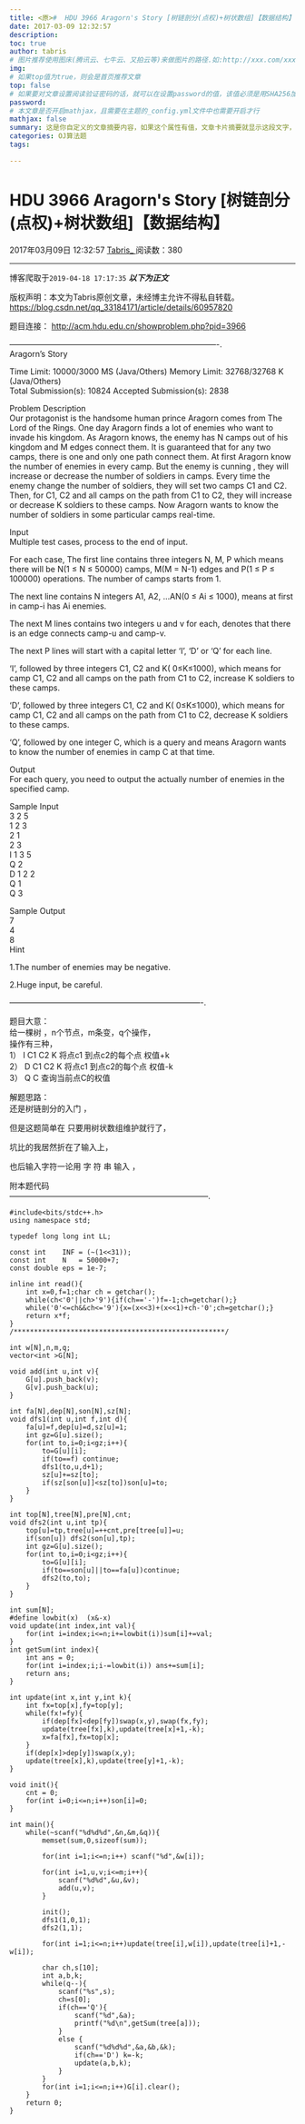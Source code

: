 ```yaml
---
title: <原>#  HDU 3966 Aragorn's Story [树链剖分(点权)+树状数组]【数据结构】
date: 2017-03-09 12:32:57
description:
toc: true
author: tabris
# 图片推荐使用图床(腾讯云、七牛云、又拍云等)来做图片的路径.如:http://xxx.com/xxx.jpg
img: 
# 如果top值为true，则会是首页推荐文章
top: false
# 如果要对文章设置阅读验证密码的话，就可以在设置password的值，该值必须是用SHA256加密后的密码，防止被他人识破
password: 
# 本文章是否开启mathjax，且需要在主题的_config.yml文件中也需要开启才行
mathjax: false
summary: 这是你自定义的文章摘要内容，如果这个属性有值，文章卡片摘要就显示这段文字，否则程序会自动截取文章的部分内容作为摘要
categories: OJ算法题
tags:

---
```





#  HDU 3966 Aragorn's Story [树链剖分(点权)+树状数组]【数据结构】

2017年03月09日 12:32:57  [ Tabris_ ](https://me.csdn.net/qq_33184171) 阅读数：380


--- 
 博客爬取于`2019-04-18 17:17:35`
***以下为正文***

版权声明：本文为Tabris原创文章，未经博主允许不得私自转载。
https://blog.csdn.net/qq_33184171/article/details/60957820

题目连接： [ http://acm.hdu.edu.cn/showproblem.php?pid=3966
](http://acm.hdu.edu.cn/showproblem.php?pid=3966)

——————————————————————————-.  
Aragorn’s Story

Time Limit: 10000/3000 MS (Java/Others) Memory Limit: 32768/32768 K
(Java/Others)  
Total Submission(s): 10824 Accepted Submission(s): 2838

Problem Description  
Our protagonist is the handsome human prince Aragorn comes from The Lord of
the Rings. One day Aragorn finds a lot of enemies who want to invade his
kingdom. As Aragorn knows, the enemy has N camps out of his kingdom and M
edges connect them. It is guaranteed that for any two camps, there is one and
only one path connect them. At first Aragorn know the number of enemies in
every camp. But the enemy is cunning , they will increase or decrease the
number of soldiers in camps. Every time the enemy change the number of
soldiers, they will set two camps C1 and C2. Then, for C1, C2 and all camps on
the path from C1 to C2, they will increase or decrease K soldiers to these
camps. Now Aragorn wants to know the number of soldiers in some particular
camps real-time.

Input  
Multiple test cases, process to the end of input.

For each case, The first line contains three integers N, M, P which means
there will be N(1 ≤ N ≤ 50000) camps, M(M = N-1) edges and P(1 ≤ P ≤ 100000)
operations. The number of camps starts from 1.

The next line contains N integers A1, A2, …AN(0 ≤ Ai ≤ 1000), means at first
in camp-i has Ai enemies.

The next M lines contains two integers u and v for each, denotes that there is
an edge connects camp-u and camp-v.

The next P lines will start with a capital letter ‘I’, ‘D’ or ‘Q’ for each
line.

‘I’, followed by three integers C1, C2 and K( 0≤K≤1000), which means for camp
C1, C2 and all camps on the path from C1 to C2, increase K soldiers to these
camps.

‘D’, followed by three integers C1, C2 and K( 0≤K≤1000), which means for camp
C1, C2 and all camps on the path from C1 to C2, decrease K soldiers to these
camps.

‘Q’, followed by one integer C, which is a query and means Aragorn wants to
know the number of enemies in camp C at that time.

Output  
For each query, you need to output the actually number of enemies in the
specified camp.

Sample Input  
3 2 5  
1 2 3  
2 1  
2 3  
I 1 3 5  
Q 2  
D 1 2 2  
Q 1  
Q 3

Sample Output  
7  
4  
8  
Hint

1.The number of enemies may be negative.

2.Huge input, be careful.

————————————————————————-.

题目大意：  
给一棵树 ，n个节点，m条变，q个操作，  
操作有三种，  
1） I C1 C2 K 将点c1 到点c2的每个点 权值+k  
2） D C1 C2 K 将点c1 到点c2的每个点 权值-k  
3） Q C 查询当前点C的权值

解题思路：  
还是树链剖分的入门 ，

但是这题简单在 只要用树状数组维护就行了，

坑比的我居然折在了输入上，

也后输入字符一论用  字  符  串  输入 ，

附本题代码  
—————————————————————————.

    
    
    #include<bits/stdc++.h>
    using namespace std;
    
    typedef long long int LL;
    
    const int    INF = (~(1<<31));
    const int    N   = 50000+7;
    const double eps = 1e-7;
    
    inline int read(){
        int x=0,f=1;char ch = getchar();
        while(ch<'0'||ch>'9'){if(ch=='-')f=-1;ch=getchar();}
        while('0'<=ch&&ch<='9'){x=(x<<3)+(x<<1)+ch-'0';ch=getchar();}
        return x*f;
    }
    /****************************************************/
    
    int w[N],n,m,q;
    vector<int >G[N];
    
    void add(int u,int v){
        G[u].push_back(v);
        G[v].push_back(u);
    }
    
    int fa[N],dep[N],son[N],sz[N];
    void dfs1(int u,int f,int d){
        fa[u]=f,dep[u]=d,sz[u]=1;
        int gz=G[u].size();
        for(int to,i=0;i<gz;i++){
            to=G[u][i];
            if(to==f) continue;
            dfs1(to,u,d+1);
            sz[u]+=sz[to];
            if(sz[son[u]]<sz[to])son[u]=to;
        }
    }
    
    int top[N],tree[N],pre[N],cnt;
    void dfs2(int u,int tp){
        top[u]=tp,tree[u]=++cnt,pre[tree[u]]=u;
        if(son[u]) dfs2(son[u],tp);
        int gz=G[u].size();
        for(int to,i=0;i<gz;i++){
            to=G[u][i];
            if(to==son[u]||to==fa[u])continue;
            dfs2(to,to);
        }
    }
    
    int sum[N];
    #define lowbit(x)  (x&-x)
    void update(int index,int val){
        for(int i=index;i<=n;i+=lowbit(i))sum[i]+=val;
    }
    int getSum(int index){
        int ans = 0;
        for(int i=index;i;i-=lowbit(i)) ans+=sum[i];
        return ans;
    }
    
    int update(int x,int y,int k){
        int fx=top[x],fy=top[y];
        while(fx!=fy){
            if(dep[fx]<dep[fy])swap(x,y),swap(fx,fy);
            update(tree[fx],k),update(tree[x]+1,-k);
            x=fa[fx],fx=top[x];
        }
        if(dep[x]>dep[y])swap(x,y);
        update(tree[x],k),update(tree[y]+1,-k);
    }
    
    void init(){
        cnt = 0;
        for(int i=0;i<=n;i++)son[i]=0;
    }
    
    int main(){
        while(~scanf("%d%d%d",&n,&m,&q)){
            memset(sum,0,sizeof(sum));
    
            for(int i=1;i<=n;i++) scanf("%d",&w[i]);
    
            for(int i=1,u,v;i<=m;i++){
                scanf("%d%d",&u,&v);
                add(u,v);
            }
    
            init();
            dfs1(1,0,1);
            dfs2(1,1);
    
            for(int i=1;i<=n;i++)update(tree[i],w[i]),update(tree[i]+1,-w[i]);
    
            char ch,s[10];
            int a,b,k;
            while(q--){
                scanf("%s",s);
                ch=s[0];
                if(ch=='Q'){
                    scanf("%d",&a);
                    printf("%d\n",getSum(tree[a]));
                }
                else {
                    scanf("%d%d%d",&a,&b,&k);
                    if(ch=='D') k=-k;
                    update(a,b,k);
                }
            }
            for(int i=1;i<=n;i++)G[i].clear();
        }
        return 0;
    }

